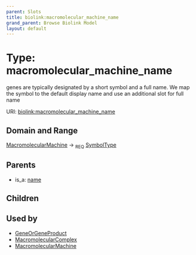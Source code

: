 ```yaml
---
parent: Slots
title: biolink:macromolecular_machine_name
grand_parent: Browse Biolink Model
layout: default
---
```


# Type: macromolecular_machine_name


genes are typically designated by a short symbol and a full name. We map the symbol to the default display name and use an additional slot for full name

URI: [biolink:macromolecular_machine_name](https://w3id.org/biolink/vocab/macromolecular_machine_name)

## Domain and Range

[MacromolecularMachine](MacromolecularMachine.md) ->  <sub>REQ</sub> [SymbolType](types/SymbolType.md)

## Parents

 *  is_a: [name](name.md)

## Children


## Used by

 * [GeneOrGeneProduct](GeneOrGeneProduct.md)
 * [MacromolecularComplex](MacromolecularComplex.md)
 * [MacromolecularMachine](MacromolecularMachine.md)
